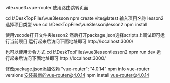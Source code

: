 vite+vue3+vue-router
使用路由跳转页面

cd l:\DeskTopFiles\vue3lesson
npm create vite@latest
输入项目名称
lesson2
选择项目类型
vue
cd l:\DeskTopFiles\vue3lesson\lesson2
npm install


使用vscode打开文件夹lesson2
然后打开package.json选择scripts上调试即可运行当前项目
运行起来后访问下面地址即可
http://localhost:3000/

也可以使用命令方式
cd l:\DeskTopFiles\vue3lesson\lesson2
npm run dev
运行起来后访问下面地址即可
http://localhost:3000/


修改package.json添加依赖    "vue-router": "4.0.14"
npm info vue-router versions
安装最新的vue-router@4.0.14
npm install vue-router@4.0.14
